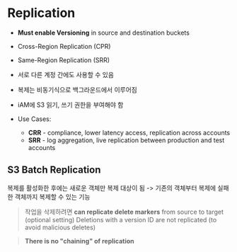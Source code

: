# Replication
- **Must enable Versioning** in source and destination buckets
- Cross-Region Replication (CPR)
- Same-Region Replication (SRR)
- 서로 다른 계정 간에도 사용할 수 있음
- 복제는 비동기식으로 백그라운드에서 이루어짐
- iAM에 S3 읽기, 쓰기 권한을 부여해야 함

- Use Cases:
	- **CRR** - compliance, lower latency access, replication across accounts
	- **SRR** - log aggregation, live replication between production and test accounts

## S3 Batch Replication
복제를 활성화한 후에는 새로운 객체만 복제 대상이 됨
-> 기존의 객체부터 복제에 실패한 객체까지 복제할 수 있는 기능

> 작업을 삭제하려면
> **can replicate delete markers** from source to target (optional setting)
> Deletions with a version ID are not replicated (to avoid malicious deletes)

> **There is no "chaining" of replication**

